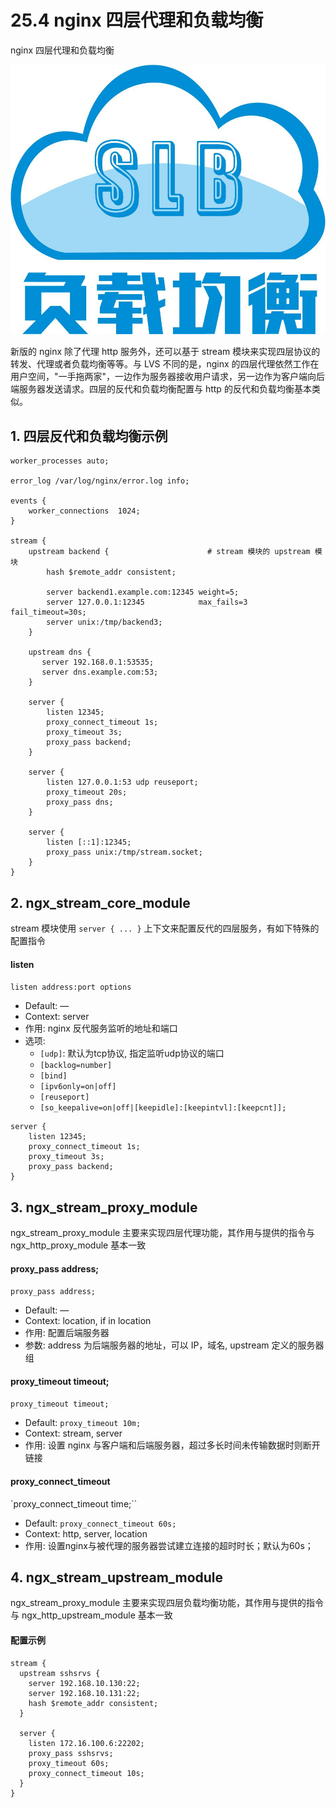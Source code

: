 # 25.4 nginx 四层代理和负载均衡


nginx 四层代理和负载均衡

![linux-mt](/images/linux_mt/linux_slb.jpg)
<!-- more -->

新版的 nginx 除了代理 http 服务外，还可以基于 stream 模块来实现四层协议的转发、代理或者负载均衡等等。与 LVS 不同的是，nginx 的四层代理依然工作在用户空间，"一手拖两家"，一边作为服务器接收用户请求，另一边作为客户端向后端服务器发送请求。四层的反代和负载均衡配置与 http 的反代和负载均衡基本类似。

## 1. 四层反代和负载均衡示例
```
worker_processes auto;

error_log /var/log/nginx/error.log info;

events {
    worker_connections  1024;
}

stream {
    upstream backend {                      # stream 模块的 upstream 模块
        hash $remote_addr consistent;

        server backend1.example.com:12345 weight=5;
        server 127.0.0.1:12345            max_fails=3 fail_timeout=30s;
        server unix:/tmp/backend3;
    }

    upstream dns {
       server 192.168.0.1:53535;
       server dns.example.com:53;
    }

    server {
        listen 12345;
        proxy_connect_timeout 1s;
        proxy_timeout 3s;
        proxy_pass backend;
    }

    server {
        listen 127.0.0.1:53 udp reuseport;
        proxy_timeout 20s;
        proxy_pass dns;
    }

    server {
        listen [::1]:12345;
        proxy_pass unix:/tmp/stream.socket;
    }
}
```

## 2. ngx_stream_core_module
stream 模块使用 `server { ... }` 上下文来配置反代的四层服务，有如下特殊的配置指令

#### listen
`listen address:port options`
- Default:	—
- Context:	server
- 作用: nginx 反代服务监听的地址和端口
- 选项:
  - `[udp]`: 默认为tcp协议, 指定监听udp协议的端口
  - `[backlog=number]`
  - `[bind]`
  - `[ipv6only=on|off]`
  - `[reuseport]`
  - `[so_keepalive=on|off|[keepidle]:[keepintvl]:[keepcnt]];`

```
server {
    listen 12345;
    proxy_connect_timeout 1s;
    proxy_timeout 3s;
    proxy_pass backend;
}
```

## 3. ngx_stream_proxy_module
ngx_stream_proxy_module 主要来实现四层代理功能，其作用与提供的指令与 ngx_http_proxy_module 基本一致

#### proxy_pass address;
`proxy_pass address;`
- Default:	—
- Context:	location, if in location
- 作用: 配置后端服务器
- 参数: address 为后端服务器的地址，可以 IP，域名, upstream 定义的服务器组

#### proxy_timeout timeout;
`proxy_timeout timeout;`
- Default: `proxy_timeout 10m;`
- Context:	stream, server
- 作用: 设置 nginx 与客户端和后端服务器，超过多长时间未传输数据时则断开链接

#### proxy_connect_timeout
`proxy_connect_timeout time;``
- Default: `proxy_connect_timeout 60s;`
- Context:	http, server, location
- 作用: 设置nginx与被代理的服务器尝试建立连接的超时时长；默认为60s；

## 4. ngx_stream_upstream_module
ngx_stream_proxy_module 主要来实现四层负载均衡功能，其作用与提供的指令与 ngx_http_upstream_module 基本一致

#### 配置示例
```
stream {
  upstream sshsrvs {
    server 192.168.10.130:22;
    server 192.168.10.131:22;
    hash $remote_addr consistent;
  }

  server {
    listen 172.16.100.6:22202;
    proxy_pass sshsrvs;
    proxy_timeout 60s;
    proxy_connect_timeout 10s;
  }
}
```

